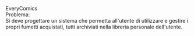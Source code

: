EveryComics<br>
Problema:<br>
Si deve progettare un sistema che permetta all'utente di utilizzare e gestire i propri fumetti acquistati, tutti archiviati nella libreria personale dell'utente.
